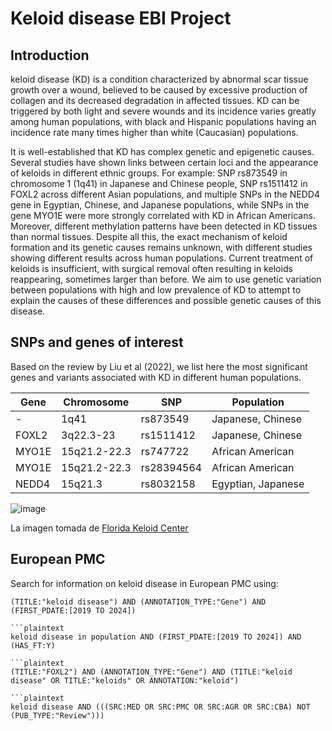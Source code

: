 # Keloid disease EBI Project
## Introduction
keloid disease (KD) is a condition characterized by abnormal scar tissue growth over a wound, believed to be caused by excessive production of collagen and its decreased degradation in affected tissues. KD can be triggered by both light and severe wounds and its incidence varies greatly among human populations, with black and Hispanic populations having an incidence rate many times higher than white (Caucasian) populations. 

It is well-established that KD has complex genetic and epigenetic causes. Several studies have shown links between certain loci and the appearance of keloids in different ethnic groups. For example: SNP rs873549 in chromosome 1 (1q41) in Japanese and Chinese people, SNP rs1511412 in FOXL2 across different Asian populations, and multiple SNPs in the NEDD4 gene in Egyptian, Chinese, and Japanese populations, while SNPs in the gene MYO1E were more strongly correlated with KD in African Americans. Moreover, different methylation patterns have been detected in KD tissues than normal tissues. Despite all this, the exact mechanism of keloid formation and its genetic causes remains unknown, with different studies showing different results across human populations. Current treatment of keloids is insufficient, with surgical removal often resulting in keloids reappearing, sometimes larger than before. We aim to use genetic variation between populations with high and low prevalence of KD to attempt to explain the causes of these differences and possible genetic causes of this disease. 
## SNPs and genes of interest
Based on the review by Liu et al (2022), we list here the most significant genes and variants associated with KD in different human populations. 

| Gene | Chromosome | SNP	| Population |  
|---------------|---------------|---------------|---------------|
| - | 1q41 | rs873549 | Japanese, Chinese |  
| FOXL2 |	3q22.3-23 |	rs1511412 |	Japanese, Chinese |
| MYO1E |	15q21.2-22.3 | rs747722 |	African American |
| MYO1E	| 15q21.2-22.3 | rs28394564 |	African American |
| NEDD4	| 15q21.3 |	rs8032158	| Egyptian, Japanese |

![image](https://github.com/NataliaDC16/KD_EBI_Project/blob/main/KD.png) 

La imagen tomada de [Florida Keloid Center](https://floridakeloidcenter.com/news/)

## European PMC

Search for information on keloid disease in European PMC using:
```plaintext
(TITLE:"keloid disease") AND (ANNOTATION_TYPE:"Gene") AND (FIRST_PDATE:[2019 TO 2024])

```plaintext
keloid disease in population AND (FIRST_PDATE:[2019 TO 2024]) AND (HAS_FT:Y)

```plaintext
(TITLE:"FOXL2") AND (ANNOTATION_TYPE:"Gene") AND (TITLE:"keloid disease" OR TITLE:"keloids" OR ANNOTATION:"keloid")

```plaintext
keloid disease AND (((SRC:MED OR SRC:PMC OR SRC:AGR OR SRC:CBA) NOT (PUB_TYPE:"Review")))




